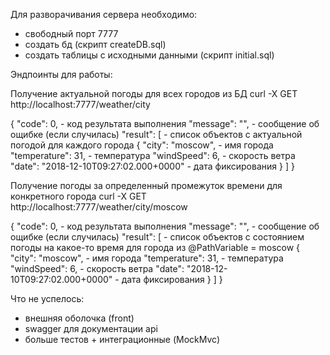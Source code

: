 Для разворачивания сервера необходимо:
* свободный порт 7777
* создать бд (скрипт createDB.sql)
* создать таблицы с исходными данными (скрипт initial.sql)

Эндпоинты для работы:

Получение актуальной погоды для всех городов из БД
curl -X GET http://localhost:7777/weather/city

{
     "code": 0, - код результата выполнения
     "message": "", - сообщение об ощибке (если случилась)
     "result": [ - список объектов с актуальной погодой для каждого города
         {
             "city": "moscow", - имя города
             "temperature": 31, - температура
             "windSpeed": 6, - скорость ветра
             "date": "2018-12-10T09:27:02.000+0000" - дата фиксирования
         }
     ]
 }

Получение погоды за определенный промежуток времени для конкретного города
curl -X GET http://localhost:7777/weather/city/moscow

{
     "code": 0, - код результата выполнения
     "message": "", - сообщение об ощибке (если случилась)
     "result": [ - список объектов с состоянием погоды на какое-то время для города из @PathVariable = moscow
         {
             "city": "moscow", - имя города
             "temperature": 31, - температура
             "windSpeed": 6, - скорость ветра
             "date": "2018-12-10T09:27:02.000+0000" - дата фиксирования
         }
     ]
 }

Что не успелось: 
* внешняя оболочка (front)
* swagger для документации api
* больше тестов + интеграционные (MockMvc)